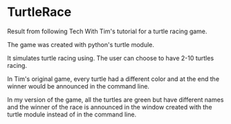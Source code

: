 # TurtleRace
Result from following Tech With Tim's tutorial for a turtle racing game.

The game was created with python's turtle module. 

It simulates turtle racing using. 
The user can choose to have 2-10 turtles racing. 

In Tim's original game, every turtle had a different color and at the end the winner would be announced in the command line.

In my version of the game, all the turtles are green but have different names and the winner of the race is announced in the window created with the turtle module instead of in the command line. 
